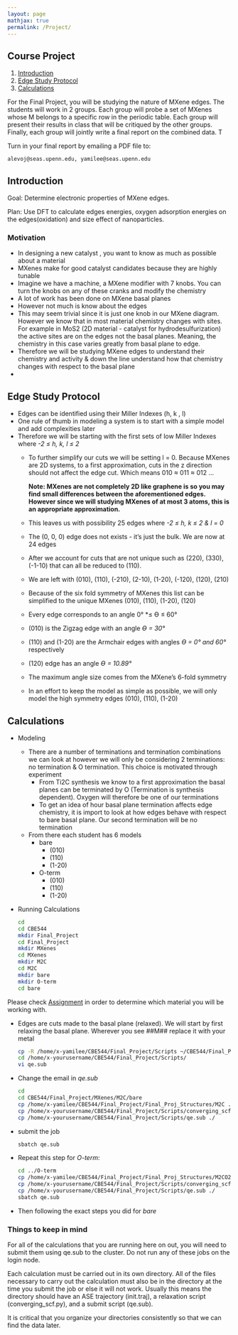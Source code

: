```yaml
---
layout: page
mathjax: true
permalink: /Project/
---
```

## Course Project ##


1. [Introduction](#intro)
2. [Edge Study Protocol](#protocol)
3. [Calculations](#calcs)


For the Final Project, you will be studying the nature of MXene edges. The students will work in 2 groups. Each group will probe a set of MXenes whose M belongs to a specific row in the periodic table. Each group will present their results in class that will be critiqued by the other groups. Finally, each group  will jointly write a final report on the combined data. T


Turn in your final report by emailing a PDF file to:

```
alevoj@seas.upenn.edu, yamilee@seas.upenn.edu
```
<a name='intro'></a>

## Introduction ##

Goal: Determine electronic properties of MXene edges.

Plan: Use DFT to calculate edges energies, oxygen adsorption energies on the edges(oxidation) and size effect of nanoparticles.

### Motivation ###

- In designing a new catalyst , you want to know as much as possible about a material
- MXenes make for good catalyst candidates because they are highly tunable
- Imagine we have a machine, a MXene modifier with 7 knobs. You can turn the knobs on any of these cranks and modify the chemistry
- A lot of work has been done on MXene basal planes
- However not much is know about the edges
- This may seem trivial since it is just one knob in our MXene diagram. However we know that in most material chemistry changes with sites. For example in MoS2 (2D material - catalyst for hydrodesulfurization) the active sites are on the edges not the basal planes. Meaning, the chemistry in this case varies greatly from basal plane to edge.
- Therefore we will be studying MXene edges to understand their chemistry and activity & down the line understand how that chemistry changes with respect to the basal plane
- 
<a name='protocol'></a>

## Edge Study Protocol ##
   - Edges can be identified using their Miller Indexes (h, k , l)
- One rule of thumb in modeling a system is to start with a simple model and add complexities later
- Therefore we will be starting with the first sets of low Miller Indexes where            *-2 ≤ h, k, l ≤ 2*
    - To further simplify our cuts we will be setting l = 0. Because MXenes are 2D systems, to a first approximation, cuts in the z direction should not affect the edge cut. Which means 010 ≈ 011 ≈ 012 …
        
        **Note: MXenes are not completely 2D like graphene is so you may find small differences between the aforementioned edges. However since we will studying MXenes of at most 3 atoms, this is an appropriate approximation.**
        
    - This leaves us with possibility 25 edges where *-2 ≤ h, k ≤ 2 & l = 0*
    - The (0, 0, 0) edge does not exists - it’s just the bulk. We are now at 24 edges
    - After we account for cuts that are not unique such as (220), (330), (-1-10) that can all be reduced to (110).
    - We are left with (010), (110), (-210), (2-10), (1-20), (-120), (120), (210)
    - Because of the six fold symmetry of MXenes this list can be simplified to the unique MXenes (010), (110), (1-20), (120)
    - Every edge corresponds to an angle 0° *≤ ϴ ≤ 60°
    - (010) is the Zigzag edge with an angle *ϴ = 30°*
    - (110) and (1-20) are the Armchair edges with angles *ϴ = 0° and 60°* respectively
    - (120) edge has an angle *ϴ = 10.89°*
    - The maximum angle size comes from the MXene’s 6-fold symmetry
    - In an effort to keep the model as simple as possible, we will only model the high symmetry edges (010), (110), (1-20)
    
<a name='calcs'></a>
## Calculations ##


- Modeling
    - There are a number of terminations and termination combinations we can look at however we will only be considering 2 terminations: no termination & O termination. This choice is motivated through experiment
        - From Ti2C synthesis we know to a first approximation the basal planes can be terminated by O (Termination is synthesis dependent). Oxygen will therefore be one of our terminations
        - To get an idea of hour basal plane termination affects edge chemistry, it is import to look at how edges behave with respect to bare basal plane. Our second termination will be no termination
    - From there each student has 6 models
        - bare
            - (010)
            - (110)
            - (1-20)
        - O-term
            - (010)
            - (110)
            - (1-20)
            
- Running Calculations

   ```bash
   cd
   cd CBE544
   mkdir Final_Project
   cd Final_Project
   mkdir MXenes
   cd MXenes
   mkdir M2C
   cd M2C
   mkdir bare
   mkdir O-term
   cd bare

   ```
Please check [Assignment](ProjectAssignments.md) in order to determine which material you will be working with. 

- Edges are cuts made to the basal plane (relaxed). We will start by first relaxing the basal plane. Wherever you see ##M## replace it with your metal
    
    ```bash
    cp -R /home/x-yamilee/CBE544/Final_Project/Scripts ~/CBE544/Final_Project/
    cd /home/x-yourusername/CBE544/Final_Project/Scripts/
    vi qe.sub
    ```
- Change the email in *qe.sub*
    ```bash
    cd 
    cd CBE544/Final_Project/MXenes/M2C/bare
    cp /home/x-yamilee/CBE544/Final_Project/Final_Proj_Structures/M2C ./init.traj
    cp /home/x-yourusername/CBE544/Final_Project/Scripts/converging_scf.py ./
    cp /home/x-yourusername/CBE544/Final_Project/Scripts/qe.sub ./
    ```
    
-  submit the job

   ```bash
   sbatch qe.sub
   ```

- Repeat this step for *O-term*:

   ```bash
   cd ../O-term
   cp /home/x-yamilee/CBE544/Final_Project/Final_Proj_Structures/M2CO2 ./init.traj
   cp /home/x-yourusername/CBE544/Final_Project/Scripts/converging_scf.py ./
   cp /home/x-yourusername/CBE544/Final_Project/Scripts/qe.sub ./
   sbatch qe.sub
   
   ```

- Then following the exact steps you did for *bare*

### Things to keep in mind ###
For all of the calculations that you are running here on out, you will need to submit them using qe.sub to the cluster. Do not run any of these jobs on the login node. 

Each calculation must be carried out in its own directory. All of the files necessary to carry out the calculation must also be in the directory at the time you submit the job or else it will not work. Usually this means the directory should have an ASE trajectory (init.traj), a relaxation script (converging_scf.py), and a submit script (qe.sub).

It is critical that you organize your directories consistently so that we can find the data later. 








